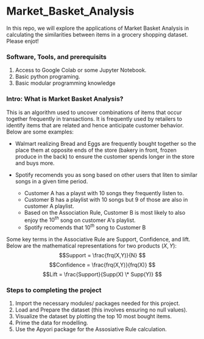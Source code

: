 # Market_Basket_Analysis

In this repo, we will explore the applications of Market Basket Analysis in calculating the similarities between items in a grocery shopping dataset. Please enjot!

### Software, Tools, and prerequisits

1. Access to Google Colab or some Jupyter Notebook.
2. Basic python programing.
3. Basic modular programming knowledge

### Intro: What is Market Basket Analysis?

This is an algorithm used to uncover combinations of items that occur together frequently in transactions. It is frequently used by retailers to identify items that are related and hence anticipate customer behavior. Below are some examples:

- Walmart realizing Bread and Eggs are frequently bought together so the place them at opposite ends of the store (bakery in front, frozen produce in the back) to ensure the customer spends longer in the store and buys more.

- Spotify recomends you as song based on other users that liten to similar songs in a given time period.
  - Customer A has a playst with 10 songs they frequently listen to.
  - Customer B has a playlist with 10 songs but 9 of those are also in customer A playlist.
  - Based on the Association Rule, Customer B is most likely to also enjoy the $10^{th}$ song on customer A's playlist.
  - Spotify recomends that $10^{th}$ song to Customer B

Some key terms in the Associative Rule are Support, Confidence, and lift. Below are the mathematical representations for two products $(X, Y)$:
$$Support = \frac{frq(X,Y)}{N} $$
$$Confidence = \frac{frq(X,Y)}{frq(X)} $$
$$Lift = \frac{Support}{Supp(X) \* Supp(Y)} $$

### Steps to completing the project

1. Import the necessary modules/ packages needed for this project.
2. Load and Prepare the dataset (this involves ensuring no null values).
3. Visualize the dataset by plotting the top 10 most bought items.
4. Prime the data for modelling.
5. Use the Apyori package for the Assosiative Rule calculation.
